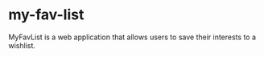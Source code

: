 # my-fav-list
 MyFavList is a web application that allows users to save their interests to a wishlist.
